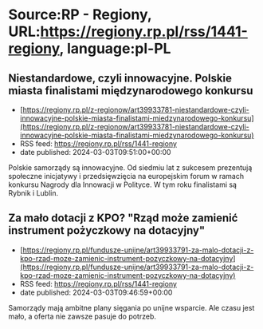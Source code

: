 # Source:RP - Regiony, URL:https://regiony.rp.pl/rss/1441-regiony, language:pl-PL

## Niestandardowe, czyli innowacyjne. Polskie miasta finalistami międzynarodowego konkursu
 - [https://regiony.rp.pl/z-regionow/art39933781-niestandardowe-czyli-innowacyjne-polskie-miasta-finalistami-miedzynarodowego-konkursu](https://regiony.rp.pl/z-regionow/art39933781-niestandardowe-czyli-innowacyjne-polskie-miasta-finalistami-miedzynarodowego-konkursu)
 - RSS feed: https://regiony.rp.pl/rss/1441-regiony
 - date published: 2024-03-03T09:51:00+00:00

Polskie samorządy są innowacyjne. Od siedmiu lat z sukcesem prezentują społeczne inicjatywy i przedsięwzięcia na europejskim forum w ramach konkursu Nagrody dla Innowacji w Polityce. W tym roku finalistami są Rybnik i Lublin.

## Za mało dotacji z KPO? "Rząd może zamienić instrument pożyczkowy na dotacyjny"
 - [https://regiony.rp.pl/fundusze-unijne/art39933791-za-malo-dotacji-z-kpo-rzad-moze-zamienic-instrument-pozyczkowy-na-dotacyjny](https://regiony.rp.pl/fundusze-unijne/art39933791-za-malo-dotacji-z-kpo-rzad-moze-zamienic-instrument-pozyczkowy-na-dotacyjny)
 - RSS feed: https://regiony.rp.pl/rss/1441-regiony
 - date published: 2024-03-03T09:46:59+00:00

Samorządy mają ambitne plany sięgania po unijne wsparcie. Ale czasu jest mało, a oferta nie zawsze pasuje do potrzeb.

